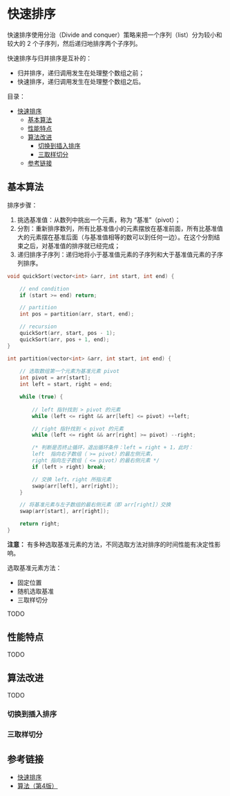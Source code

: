 # 快速排序

快速排序使用分治（Divide and conquer）策略来把一个序列（list）分为较小和较大的 2 个子序列，然后递归地排序两个子序列。

快速排序与归并排序是互补的：

* 归并排序，递归调用发生在处理整个数组之前；
* 快速排序，递归调用发生在处理整个数组之后。

目录：

- [快速排序](#快速排序)
  - [基本算法](#基本算法)
  - [性能特点](#性能特点)
  - [算法改进](#算法改进)
    - [切换到插入排序](#切换到插入排序)
    - [三取样切分](#三取样切分)
  - [参考链接](#参考链接)

## 基本算法

排序步骤：

1. 挑选基准值：从数列中挑出一个元素，称为 “基准”（pivot）；
2. 分割：重新排序数列，所有比基准值小的元素摆放在基准前面，所有比基准值大的元素摆在基准后面（与基准值相等的数可以到任何一边）。在这个分割结束之后，对基准值的排序就已经完成；
3. 递归排序子序列：递归地将小于基准值元素的子序列和大于基准值元素的子序列排序。

```C++
void quickSort(vector<int> &arr, int start, int end) {

    // end condition
    if (start >= end) return;

    // partition
    int pos = partition(arr, start, end);

    // recursion
    quickSort(arr, start, pos - 1);
    quickSort(arr, pos + 1, end);
}

int partition(vector<int> &arr, int start, int end) {
  
    // 选取数组第一个元素为基准元素 pivot
    int pivot = arr[start];
    int left = start, right = end;

    while (true) {
      
        // left 指针找到 > pivot 的元素
        while (left <= right && arr[left] <= pivot) ++left;

        // right 指针找到 < pivot 的元素
        while (left <= right && arr[right] >= pivot) --right;

        /* 判断是否终止循环，退出循环条件：left = right + 1，此时：
        left  指向右子数组（ >= pivot）的最左侧元素，
        right 指向左子数组（ <= pivot）的最右侧元素 */
        if (left > right) break;

        // 交换 left、right 所指元素
        swap(arr[left], arr[right]);
    }

    // 将基准元素与左子数组的最右侧元素（即 arr[right]）交换
    swap(arr[start], arr[right]);

    return right;
}
```

**注意：** 有多种选取基准元素的方法，不同选取方法对排序的时间性能有决定性影响。

选取基准元素方法：

* 固定位置
* 随机选取基准
* 三取样切分

TODO

## 性能特点

TODO

## 算法改进

TODO

### 切换到插入排序

### 三取样切分

## 参考链接

* [快速排序](https://zh.wikipedia.org/wiki/%E5%BF%AB%E9%80%9F%E6%8E%92%E5%BA%8F)
* [算法（第4版）](https://algs4.cs.princeton.edu/home/)
